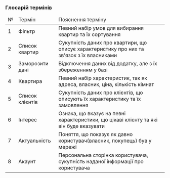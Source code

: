 ### Глосарій термінів

<table>
  <thead>
    <tr>
      <td>№</td>
      <td>Термін</td>
      <td>Пояснення терміну</td>
    </tr>
  </thead>
    <tr>
      <td>1</td>
      <td>Фільтр</td>
      <td>Певний набір умов для вибирання квартир та їх сортування</td>
    </tr>
    <tr>
      <td>2</td>
      <td>Список квартир</td>
      <td>Сукупність даних про квартири, що описує характеристику про них та зв'язок з їх власниками</td>
    </tr>
    <tr>
      <td>3</td>
      <td>Заморозити дані</td>
      <td>Відключення даних від додатку, але з їх збереженням у базі</td>
    </tr>
   <tr>
      <td>4</td>
      <td>Квартира</td>
      <td>Певний набір характеристик, так як адреса, власник, ціна, кількість кімнат</td>
    </tr>
    <tr>
      <td>5</td>
      <td>Список клієнтів</td>
      <td>Сукупність даних про клієнтів, що описують їх характеристику та їх замовлення</td>
    </tr>
     <tr>
      <td>6</td>
      <td>Інтерес</td>
      <td>Ознака, що вказує на певні характеристики, що цікаві клієнту та які він буде вказувати</td>
    </tr>
     <tr>
      <td>7</td>
      <td>Актуальність</td>
      <td>Поняття, що показує як давно користувач(власник, покупець) був у мережі</td>
    </tr>
     <tr>
      <td>8</td>
      <td>Акаунт</td>
      <td>Персональна сторінка користувача, сукупність наданої інформації про користувача</td>
    </tr>
